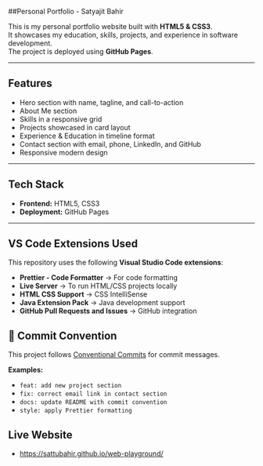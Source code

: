 ##Personal Portfolio - Satyajit Bahir

This is my personal portfolio website built with **HTML5 & CSS3**.  
It showcases my education, skills, projects, and experience in software development.  
The project is deployed using **GitHub Pages**.

---

## Features
- Hero section with name, tagline, and call-to-action
- About Me section
- Skills in a responsive grid
- Projects showcased in card layout
- Experience & Education in timeline format
- Contact section with email, phone, LinkedIn, and GitHub
- Responsive modern design

---

##  Tech Stack
- **Frontend:** HTML5, CSS3  
- **Deployment:** GitHub Pages  

---

##  VS Code Extensions Used 
This repository uses the following **Visual Studio Code extensions**:

- **Prettier - Code Formatter** → For code formatting  
- **Live Server** → To run HTML/CSS projects locally  
- **HTML CSS Support** → CSS IntelliSense  
- **Java Extension Pack**  → Java development support  
- **GitHub Pull Requests and Issues**  → GitHub integration  

## 📝 Commit Convention

This project follows [Conventional Commits](https://www.conventionalcommits.org/en/v1.0.0/) for commit messages.

**Examples:**
- `feat: add new project section`
- `fix: correct email link in contact section`
- `docs: update README with commit convention`
- `style: apply Prettier formatting`

## Live Website 
- https://sattubahir.github.io/web-playground/
